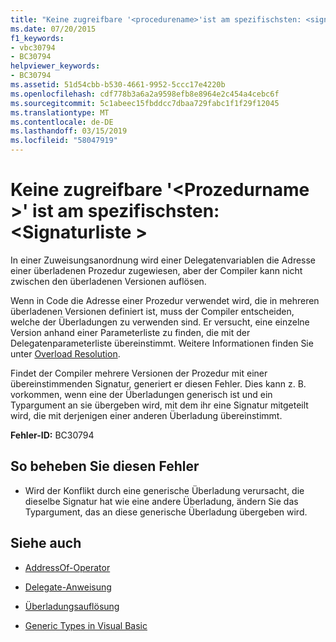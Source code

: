 ```yaml
---
title: "Keine zugreifbare '<procedurename>'ist am spezifischsten: <signaturelist>"
ms.date: 07/20/2015
f1_keywords:
- vbc30794
- BC30794
helpviewer_keywords:
- BC30794
ms.assetid: 51d54cbb-b530-4661-9952-5ccc17e4220b
ms.openlocfilehash: cdf778b3a6a2a9598efb8e8964e2c454a4cebc6f
ms.sourcegitcommit: 5c1abeec15fbddcc7dbaa729fabc1f1f29f12045
ms.translationtype: MT
ms.contentlocale: de-DE
ms.lasthandoff: 03/15/2019
ms.locfileid: "58047919"
---
```

# <a name="no-accessible-procedurename-is-most-specific-signaturelist"></a>Keine zugreifbare '\<Prozedurname >' ist am spezifischsten: \<Signaturliste >
In einer Zuweisungsanordnung wird einer Delegatenvariablen die Adresse einer überladenen Prozedur zugewiesen, aber der Compiler kann nicht zwischen den überladenen Versionen auflösen.  
  
 Wenn in Code die Adresse einer Prozedur verwendet wird, die in mehreren überladenen Versionen definiert ist, muss der Compiler entscheiden, welche der Überladungen zu verwenden sind. Er versucht, eine einzelne Version anhand einer Parameterliste zu finden, die mit der Delegatenparameterliste übereinstimmt. Weitere Informationen finden Sie unter [Overload Resolution](../../visual-basic/programming-guide/language-features/procedures/overload-resolution.md).  
  
 Findet der Compiler mehrere Versionen der Prozedur mit einer übereinstimmenden Signatur, generiert er diesen Fehler. Dies kann z. B. vorkommen, wenn eine der Überladungen generisch ist und ein Typargument an sie übergeben wird, mit dem ihr eine Signatur mitgeteilt wird, die mit derjenigen einer anderen Überladung übereinstimmt.  
  
 **Fehler-ID:** BC30794  
  
## <a name="to-correct-this-error"></a>So beheben Sie diesen Fehler  
  
-   Wird der Konflikt durch eine generische Überladung verursacht, die dieselbe Signatur hat wie eine andere Überladung, ändern Sie das Typargument, das an diese generische Überladung übergeben wird.  
  
## <a name="see-also"></a>Siehe auch

- [AddressOf-Operator](../../visual-basic/language-reference/operators/addressof-operator.md)
- [Delegate-Anweisung](../../visual-basic/language-reference/statements/delegate-statement.md)

- [Überladungsauflösung](../../visual-basic/programming-guide/language-features/procedures/overload-resolution.md)
- [Generic Types in Visual Basic](../../visual-basic/programming-guide/language-features/data-types/generic-types.md)
